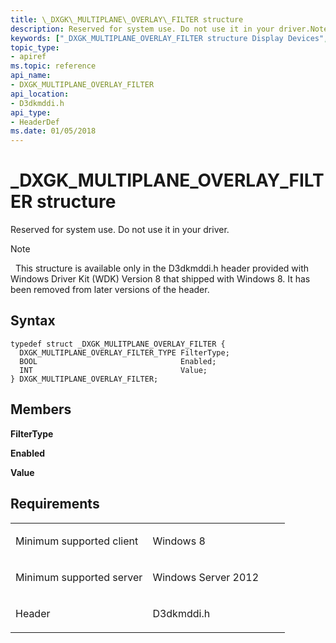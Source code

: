 ```yaml
---
title: \_DXGK\_MULTIPLANE\_OVERLAY\_FILTER structure
description: Reserved for system use. Do not use it in your driver.Note  This structure is available only in the D3dkmddi.h header provided with Windows Driver Kit (WDK) Version 8 that shipped with Windows 8. It has been removed from later versions of the header. .
keywords: ["_DXGK_MULTIPLANE_OVERLAY_FILTER structure Display Devices", "DXGK_MULTIPLANE_OVERLAY_FILTER structure Display Devices"]
topic_type:
- apiref
ms.topic: reference
api_name:
- DXGK_MULTIPLANE_OVERLAY_FILTER
api_location:
- D3dkmddi.h
api_type:
- HeaderDef
ms.date: 01/05/2018
---
```


# \_DXGK\_MULTIPLANE\_OVERLAY\_FILTER structure


Reserved for system use. Do not use it in your driver.

> [!NOTE]
>  This structure is available only in the D3dkmddi.h header provided with Windows Driver Kit (WDK) Version 8 that shipped with Windows 8. It has been removed from later versions of the header.

 

## Syntax

```ManagedCPlusPlus
typedef struct _DXGK_MULITPLANE_OVERLAY_FILTER {
  DXGK_MULTIPLANE_OVERLAY_FILTER_TYPE FilterType;
  BOOL                                Enabled;
  INT                                 Value;
} DXGK_MULTIPLANE_OVERLAY_FILTER;
```

## Members

**FilterType**

**Enabled**

**Value**

## Requirements

<table>
<colgroup>
<col width="50%" />
<col width="50%" />
</colgroup>
<tbody>
<tr class="odd">
<td align="left"><p>Minimum supported client</p></td>
<td align="left"><p>Windows 8</p></td>
</tr>
<tr class="even">
<td align="left"><p>Minimum supported server</p></td>
<td align="left"><p>Windows Server 2012</p></td>
</tr>
<tr class="odd">
<td align="left"><p>Header</p></td>
<td align="left">D3dkmddi.h</td>
</tr>
</tbody>
</table>

 

 





